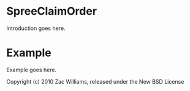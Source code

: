 SpreeClaimOrder
===============

Introduction goes here.


Example
=======

Example goes here.


Copyright (c) 2010 Zac Williams, released under the New BSD License
